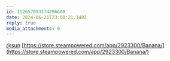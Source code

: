 ```yaml
---
id: 112657093174296600
date: 2024-06-21T23:00:21.148Z
reply: true
media_attachments: 0
---
```


[@sun](https://ow3.cn/users/sun) [https://store.steampowered.com/app/2923300/Banana/](https://store.steampowered.com/app/2923300/Banana/)

